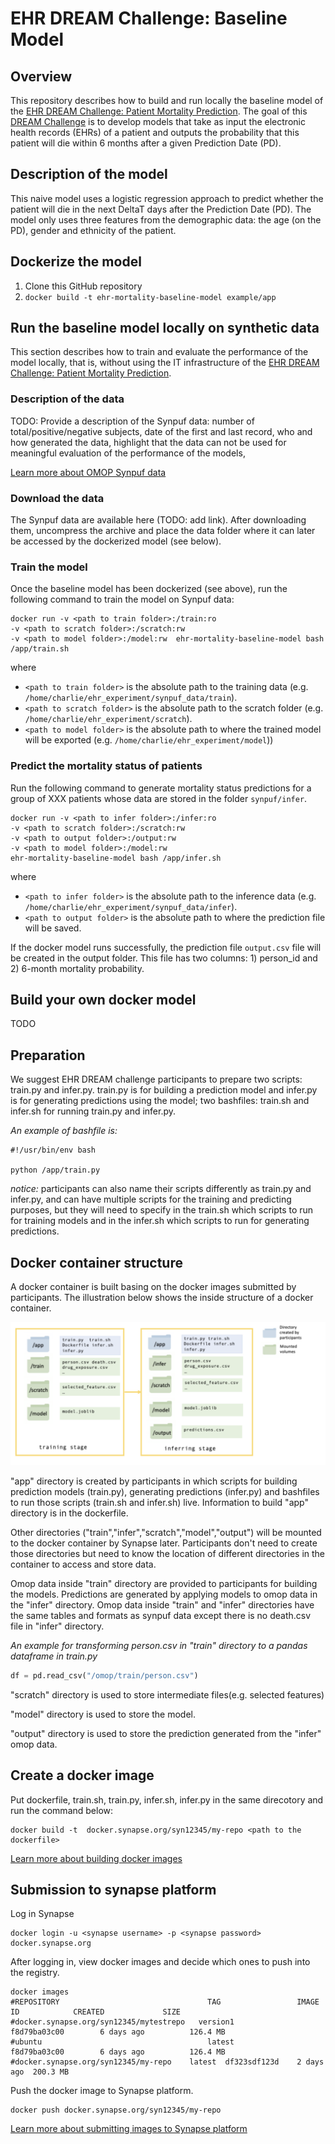 # EHR DREAM Challenge: Baseline Model
## Overview
This repository describes how to build and run locally the
baseline model of the [EHR DREAM Challenge: Patient Mortality Prediction](https://www.synapse.org/#!Synapse:syn18404605). The goal of this [DREAM Challenge](http://dreamchallenges.org/) is to develop models that take as input the electronic health records (EHRs) of a patient and outputs the probability that this patient will die within 6 months after a given Prediction Date (PD).

## Description of the model
This naive model uses a logistic regression approach to predict whether the patient will die in the next DeltaT days after the Prediction Date (PD). The model only uses three features from the demographic data: the age (on the PD), gender and ethnicity of the patient.

## Dockerize the model

1. Clone this GitHub repository
2. `docker build -t ehr-mortality-baseline-model example/app`

## Run the baseline model locally on synthetic data
This section describes how to train and evaluate the performance of the model locally, that is, without using the IT infrastructure of the [EHR DREAM Challenge: Patient Mortality Prediction](https://www.synapse.org/#!Synapse:syn18404605).

### Description of the data
TODO: Provide a description of the Synpuf data: number of total/positive/negative subjects, date of the first and last record, who and how generated the data, highlight that the data can not be used for meaningful evaluation of the performance of the models,

[Learn more about OMOP Synpuf data](https://www.synapse.org/#!Synapse:syn18405992/wiki/589659)

### Download the data
The Synpuf data are available here (TODO: add link). After downloading them, uncompress the archive and place the data folder where it can later be accessed by the dockerized model (see below).

### Train the model
Once the baseline model has been dockerized (see above), run the following command to train the model on Synpuf data:

```
docker run -v <path to train folder>:/train:ro
-v <path to scratch folder>:/scratch:rw
-v <path to model folder>:/model:rw  ehr-mortality-baseline-model bash /app/train.sh
```

where

- `<path to train folder>` is the absolute path to the training data (e.g. `/home/charlie/ehr_experiment/synpuf_data/train`).
- `<path to scratch folder>` is the absolute path to the scratch folder (e.g. `/home/charlie/ehr_experiment/scratch`).
- `<path to model folder>` is the absolute path to where the trained model will be exported (e.g. `/home/charlie/ehr_experiment/model`))

### Predict the mortality status of patients

Run the following command to generate mortality status predictions for a group of XXX patients whose data are stored in the folder `synpuf/infer`.


```
docker run -v <path to infer folder>:/infer:ro
-v <path to scratch folder>:/scratch:rw
-v <path to output folder>:/output:rw
-v <path to model folder>:/model:rw
ehr-mortality-baseline-model bash /app/infer.sh
```

where

- `<path to infer folder>` is the absolute path to the inference data (e.g. `/home/charlie/ehr_experiment/synpuf_data/infer`).
- `<path to output folder>` is the absolute path to where the prediction file will be saved.

If the docker model runs successfully, the prediction file `output.csv` file will be created in the output folder. This file has two columns: 1) person_id and 2) 6-month mortality probability.


## Build your own docker model  
TODO




## Preparation
We suggest EHR DREAM challenge participants to prepare two scripts: train.py and infer.py.
train.py is for building a prediction model and infer.py is for generating predictions using the model; two bashfiles: train.sh and infer.sh for running train.py and infer.py.

*An example of bashfile is:*
```
#!/usr/bin/env bash

python /app/train.py

```
*notice:* participants can also name their scripts differently as train.py and infer.py, and can have multiple scripts for the training and predicting purposes, but they will need to specify in the train.sh which scripts to run for training models and in the infer.sh which scripts to run for generating predictions.

## Docker container structure

A docker container is built basing on the docker images submitted by participants. The illustration below shows the inside structure of a docker container.

![docker container structure](./pics/docker_container_structure.png)


"app" directory is created by participants in which scripts for building prediction models (train.py), generating predictions (infer.py) and bashfiles to run those scripts (train.sh and infer.sh) live. Information to build "app" directory is in the dockerfile.

Other directories ("train","infer","scratch","model","output") will be mounted to the docker container by Synapse later. Participants don't need to create those directories but need to know the location of different directories in the container to access and store data.

Omop data inside "train" directory are provided to participants for building the models. Predictions are generated by applying models to omop data in the "infer" directory.  Omop data inside "train" and "infer" directories have the same tables and formats as synpuf data except there is no death.csv file  in "infer" directory.

*An example for transforming person.csv in "train" directory to a pandas dataframe in train.py*
```python
df = pd.read_csv("/omop/train/person.csv")
```

"scratch" directory is used to store intermediate files(e.g. selected features)

"model" directory is used to store the model.

"output" directory is used to store the prediction generated from the "infer" omop data.



## Create a docker image
Put dockerfile, train.sh, train.py, infer.sh, infer.py in the same direcotory and run the command below:
```
docker build -t  docker.synapse.org/syn12345/my-repo <path to the dockerfile>
```
[Learn more about building docker images](https://docs.docker.com/get-started/)
## Submission to synapse platform
Log in Synapse
```
docker login -u <synapse username> -p <synapse password> docker.synapse.org
```
After logging in, view docker images and decide which ones to push into the registry.
```
docker images
#REPOSITORY                                 TAG                 IMAGE ID            CREATED             SIZE
#docker.synapse.org/syn12345/mytestrepo   version1            f8d79ba03c00        6 days ago          126.4 MB
#ubuntu                                     latest              f8d79ba03c00        6 days ago          126.4 MB
#docker.synapse.org/syn12345/my-repo	latest	df323sdf123d	2 days ago	200.3 MB
```
Push the docker image to Synapse platform.
```
docker push docker.synapse.org/syn12345/my-repo
```
[Learn more about submitting images to Synapse platform](https://docs.synapse.org/articles/docker.html)
